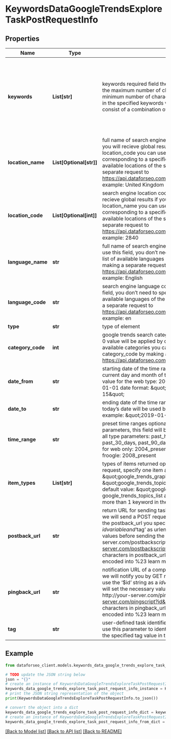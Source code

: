 # KeywordsDataGoogleTrendsExploreTaskPostRequestInfo


## Properties

Name | Type | Description | Notes
------------ | ------------- | ------------- | -------------
**keywords** | **List[str]** | keywords required field the maximum number of keywords you can specify: 5 the maximum number of characters you can specify in a keyword: 100 the minimum number of characters must be greater than 1 comma characters (,) in the specified keywords will be unset and ignored Note: keywords cannot consist of a combination of the following characters: &lt; &gt; | \\ \&quot; - + &#x3D; ~ ! : * ( ) [ ] { } Note: to obtain google_trends_topics_list and google_trends_queries_list items, specify no more than 1 keyword learn more about rules and limitations of keyword and keywords fields in DataForSEO APIs in this Help Center article | [optional] 
**location_name** | **List[Optional[str]]** | full name of search engine location optional field if you don’t use this field, you will recieve global results if you use this field, you don’t need to specify location_code you can use this field as an array to set several locations, each corresponding to a specific keyword – learn more; you can receive the list of available locations of the search engine with their location_name by making a separate request to https://api.dataforseo.com/v3/keywords_data/google_trends/locations example: United Kingdom | [optional] 
**location_code** | **List[Optional[int]]** | search engine location code optional field if you don’t use this field, you will recieve global results if you use this field, you don’t need to specify location_name you can use this field as an array to set several locations, each corresponding to a specific keyword – learn more; you can receive the list of available locations of the search engines with their location_code by making a separate request to https://api.dataforseo.com/v3/keywords_data/google_trends/locations example: 2840 | [optional] 
**language_name** | **str** | full name of search engine language optional field default value: English if you use this field, you don’t need to specify language_code you can receive the list of available languages of the search engine with their language_name by making a separate request to https://api.dataforseo.com/v3/keywords_data/google_trends/languages example: English | [optional] 
**language_code** | **str** | search engine language code optional field default value: en if you use this field, you don’t need to specify language_name you can receive the list of available languages of the search engine with their language_code by making a separate request to https://api.dataforseo.com/v3/keywords_data/google_trends/languages example: en | [optional] 
**type** | **str** | type of element | [optional] 
**category_code** | **int** | google trends search category optional field if you don’t specify this field, the 0 value will be applied by default and the search will be carried out across all available categories you can receive the list of available categories with their category_code by making a separate request to the https://api.dataforseo.com/v3/keywords_data/google_trends/categories | [optional] 
**date_from** | **str** | starting date of the time range optional field if you don’t specify this field, the current day and month of the preceding year will be used by default minimal value for the web type: 2004-01-01 minimal value for other types: 2008-01-01 date format: \&quot;yyyy-mm-dd\&quot; example: \&quot;2019-01-15\&quot; | [optional] 
**date_to** | **str** | ending date of the time range optional field if you don’t specify this field, the today’s date will be used by default date format: \&quot;yyyy-mm-dd\&quot; example: \&quot;2019-01-15\&quot; | [optional] 
**time_range** | **str** | preset time ranges optional field if you specify date_from or date_to parameters, this field will be ignored when setting a task possible values for all type parameters: past_hour, past_4_hours, past_day, past_7_days, past_30_days, past_90_days, past_12_months, past_5_years possible values for web only: 2004_present possible values for news, youtube, images, froogle: 2008_present | [optional] 
**item_types** | **List[str]** | types of items returned optional field to speed up the execution of the request, specify one item at a time; possible values: \&quot;google_trends_graph\&quot;, \&quot;google_trends_map\&quot;, \&quot;google_trends_topics_list\&quot;,\&quot;google_trends_queries_list\&quot; default value: \&quot;google_trends_graph\&quot; Note: to obtain google_trends_topics_list and google_trends_queries_list items, specify no more than 1 keyword in the keywords field | [optional] 
**postback_url** | **str** | return URL for sending task results optional field once the task is completed, we will send a POST request with its results compressed in the gzip format to the postback_url you specified you can use the ‘$id’ string as a $id variable and ‘$tag’ as urlencoded $tag variable. We will set the necessary values before sending the request. example: http://your-server.com/postbackscript?id&#x3D;$id http://your-server.com/postbackscript?id&#x3D;$id&amp;tag&#x3D;$tag Note: special characters in postback_url will be urlencoded; i.a., the # character will be encoded into %23 learn more on our Help Center | [optional] 
**pingback_url** | **str** | notification URL of a completed task optional field when a task is completed we will notify you by GET request sent to the URL you have specified you can use the ‘$id’ string as a $id variable and ‘$tag’ as urlencoded $tag variable. We will set the necessary values before sending the request example: http://your-server.com/pingscript?id&#x3D;$id http://your-server.com/pingscript?id&#x3D;$id&amp;tag&#x3D;$tag Note: special characters in pingback_url will be urlencoded; i.a., the # character will be encoded into %23 learn more on our Help Center | [optional] 
**tag** | **str** | user-defined task identifier optional field the character limit is 255 you can use this parameter to identify the task and match it with the result you will find the specified tag value in the data object of the response | [optional] 

## Example

```python
from dataforseo_client.models.keywords_data_google_trends_explore_task_post_request_info import KeywordsDataGoogleTrendsExploreTaskPostRequestInfo

# TODO update the JSON string below
json = "{}"
# create an instance of KeywordsDataGoogleTrendsExploreTaskPostRequestInfo from a JSON string
keywords_data_google_trends_explore_task_post_request_info_instance = KeywordsDataGoogleTrendsExploreTaskPostRequestInfo.from_json(json)
# print the JSON string representation of the object
print(KeywordsDataGoogleTrendsExploreTaskPostRequestInfo.to_json())

# convert the object into a dict
keywords_data_google_trends_explore_task_post_request_info_dict = keywords_data_google_trends_explore_task_post_request_info_instance.to_dict()
# create an instance of KeywordsDataGoogleTrendsExploreTaskPostRequestInfo from a dict
keywords_data_google_trends_explore_task_post_request_info_from_dict = KeywordsDataGoogleTrendsExploreTaskPostRequestInfo.from_dict(keywords_data_google_trends_explore_task_post_request_info_dict)
```
[[Back to Model list]](../README.md#documentation-for-models) [[Back to API list]](../README.md#documentation-for-api-endpoints) [[Back to README]](../README.md)


